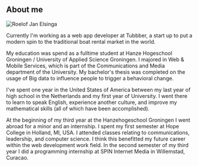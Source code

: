 ## About me

![Roelof Jan Elsinga](/images/image_bw.png "This is me")

Currently I'm working as a web app developer at Tubbber, a start up to put a modern spin to the traditional boat rental market in the world.

My education was spend as a fulltime student at Hanze Hogeschool Groningen / University of Applied Science Groningen. I majored in Web & Mobile Services, which is part of the Communications and Media department of the University. My bachelor's thesis was completed on the usage of Big data to influence people to trigger a behavioral change.

I've spent one year in the United States of America between my last year of high school in the Netherlands and my first year of University. I went there to learn to speak English, experience another culture, and improve my mathematical skills (all of which have been accomplished).

At the beginning of my third year at the Hanzehogeschool Groningen I went abroad for a minor and an internship. I spent my first semester at Hope College in Holland, MI, USA. I attended classes relating to communications, leadership, and computer science. I think this benefitted my future career within the web development work field. 
In the second semester of my third year I did a programming internship at SPIN Internet Media in Willemstad, Curacao.